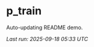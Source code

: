 # p_train

Auto-updating README demo.

<!--START_SECTION:status-->
_Last run: 2025-09-18 05:33 UTC_
<!--END_SECTION:status-->











































































































































































































































































































































































































































































































































































































